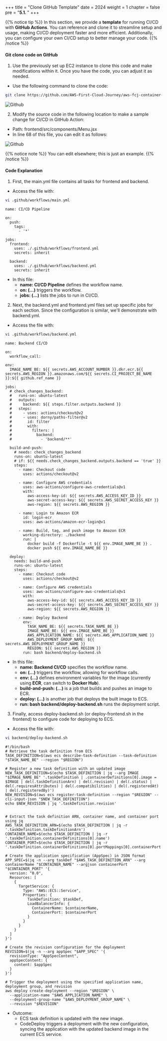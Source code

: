 +++
title = "Clone GitHub Template"
date = 2024
weight = 1
chapter = false
pre = "<b>5.1. </b>"
+++

{{% notice tip %}}
In this section, we provide a **template** for running CI/CD with **GitHub Actions**. You can reference and clone it to streamline setup and usage, making CI/CD deployment faster and more efficient. Additionally, you can configure your own CI/CD setup to better manage your code.
{{% /notice %}}

#### Git clone code on GitHub

1. Use the previously set up EC2 instance to clone this code and make modifications within it. Once you have the code, you can adjust it as needed.

- Use the following command to clone the code:

```bash
git clone https://github.com/AWS-First-Cloud-Journey/aws-fcj-container-app.git
```

![Github](/images/5-cicd-github/5.1.1.png)

2. Modify the source code in the following location to make a sample change for CI/CD in GitHub Action:

- Path: frontend/src/components/Menu.jsx
- In line 68 of this file, you can edit it as follows:
 
![Github](/images/5-cicd-github/5.1.2.png)

{{% notice note %}}
You can edit elsewhere; this is just an example.
{{% /notice %}}

#### Code Explanation

1. First, the main.yml file contains all tasks for frontend and backend.

- Access the file with:

```bash
vi .github/workflows/main.yml
```

```
name: CI/CD Pipeline

on:
  push:
    tags:
      - '*'

jobs:
  frontend:
    uses: ./.github/workflows/frontend.yml
    secrets: inherit

  backend:
    uses: ./.github/workflows/backend.yml
    secrets: inherit
```

- In this file:
  - **name: CI/CD Pipeline** defines the workflow name.
  - **on: (...)** triggers the workflow.
  - **jobs: (...)** lists the jobs to run in CI/CD.

2. Next, the backend.yml and frontend.yml files set up specific jobs for each section. Since the configuration is similar, we'll demonstrate with backend.yml.

- Access the file with:

```bash
vi .github/workflows/backend.yml
```

```
name: Backend CI/CD

on:
  workflow_call:

env:
  IMAGE_NAME_BE: ${{ secrets.AWS_ACCOUNT_NUMBER }}.dkr.ecr.${{ secrets.AWS_REGION }}.amazonaws.com/${{ secrets.CI_PROJECT_BE_NAME }}:${{ github.ref_name }}

jobs:
  # check_changes_backend:
  #   runs-on: ubuntu-latest
  #   outputs:
  #     backend: ${{ steps.filter.outputs.backend }}
  #   steps:
  #     - uses: actions/checkout@v2
  #     - uses: dorny/paths-filter@v2
  #       id: filter
  #       with:
  #         filters: |
  #           backend:
  #             - 'backend/**'

  build-and-push:
    # needs: check_changes_backend
    runs-on: ubuntu-latest
    # if: ${{ needs.check_changes_backend.outputs.backend == 'true' }}
    steps:
      - name: Checkout code
        uses: actions/checkout@v2

      - name: Configure AWS credentials
        uses: aws-actions/configure-aws-credentials@v1
        with:
          aws-access-key-id: ${{ secrets.AWS_ACCESS_KEY_ID }}
          aws-secret-access-key: ${{ secrets.AWS_SECRET_ACCESS_KEY }}
          aws-region: ${{ secrets.AWS_REGION }}

      - name: Login to Amazon ECR
        id: login-ecr
        uses: aws-actions/amazon-ecr-login@v1

      - name: Build, tag, and push image to Amazon ECR
        working-directory: ./backend
        run: |
          docker build -f Dockerfile -t ${{ env.IMAGE_NAME_BE }} .
          docker push ${{ env.IMAGE_NAME_BE }}

  deploy:
    needs: build-and-push
    runs-on: ubuntu-latest
    steps:
      - name: Checkout code
        uses: actions/checkout@v2

      - name: Configure AWS credentials
        uses: aws-actions/configure-aws-credentials@v1
        with:
          aws-access-key-id: ${{ secrets.AWS_ACCESS_KEY_ID }}
          aws-secret-access-key: ${{ secrets.AWS_SECRET_ACCESS_KEY }}
          aws-region: ${{ secrets.AWS_REGION }}

      - name: Deploy Backend
        env:
          TASK_NAME_BE: ${{ secrets.TASK_NAME_BE }}
          IMAGE_NAME_BE: ${{ env.IMAGE_NAME_BE }}
          AWS_APPLICATION_NAME: ${{ secrets.AWS_APPLICATION_NAME }}
          AWS_DEPLOYMENT_GROUP_NAME: ${{ secrets.AWS_DEPLOYMENT_GROUP_NAME }}
          REGION: ${{ secrets.AWS_REGION }}
        run: bash backend/deploy-backend.sh
```

- In this file: 
  - **name: Backend CI/CD** specifies the workflow name.
  - **on: (...)** triggers the workflow, allowing for workflow calls.
  - **env: (...)** defines environment variables for the image (currently using **ECR**, can switch to **Docker Hub**).
  - **build-and-push: (...)** is a job that builds and pushes an image to ECR.
  - **deploy: (...)** is another job that deploys the built image to ECS.
  - **run: bash backend/deploy-backend.sh** runs the deployment script.

3. Finally, access deploy-backend.sh (or deploy-frontend.sh in the frontend) to configure code for deploying to ECS.

- Access the file with:

```bash
vi backend/deploy-backend.sh
```

```
#!/bin/bash
# Retrieve the task definition from ECS
TASK_DEFINITION=$(aws ecs describe-task-definition --task-definition "$TASK_NAME_BE" --region "$REGION")

# Register a new task definition with an updated image
NEW_TASK_DEFINITION=$(echo $TASK_DEFINITION | jq --arg IMAGE "$IMAGE_NAME_BE" '.taskDefinition | .containerDefinitions[0].image = $IMAGE | del(.taskDefinitionArn) | del(.revision) | del(.status) | del(.requiresAttributes) | del(.compatibilities) | del(.registeredAt) | del(.registeredBy)')
NEW_REVISION=$(aws ecs register-task-definition --region "$REGION" --cli-input-json "$NEW_TASK_DEFINITION")
echo $NEW_REVISION | jq '.taskDefinition.revision'


# Extract the task definition ARN, container name, and container port using jq
AWS_TASK_DEFINITION_ARN=$(echo $TASK_DEFINITION | jq -r '.taskDefinition.taskDefinitionArn')
CONTAINER_NAME=$(echo $TASK_DEFINITION | jq -r '.taskDefinition.containerDefinitions[0].name')
CONTAINER_PORT=$(echo $TASK_DEFINITION | jq -r '.taskDefinition.containerDefinitions[0].portMappings[0].containerPort')

# Create the application specification (AppSpec) in JSON format
APP_SPEC=$(jq -n --arg taskDef "$AWS_TASK_DEFINITION_ARN" --arg containerName "$CONTAINER_NAME" --argjson containerPort "$CONTAINER_PORT" '{
  version: "0.0",
  Resources: [
    {
      TargetService: {
        Type: "AWS::ECS::Service",
        Properties: {
          TaskDefinition: $taskDef,
          LoadBalancerInfo: {
            ContainerName: $containerName,
            ContainerPort: $containerPort
          }
        }
      }
    }
  ]
}')

# Create the revision configuration for the deployment
REVISION=$(jq -n --arg appSpec "$APP_SPEC" '{
  revisionType: "AppSpecContent",
  appSpecContent: {
    content: $appSpec
  }
}')

# Trigger the deployment using the specified application name, deployment group, and revision
aws deploy create-deployment --region "$REGION" \
  --application-name "$AWS_APPLICATION_NAME" \
  --deployment-group-name "$AWS_DEPLOYMENT_GROUP_NAME" \
  --revision "$REVISION"
```

- Outcome:
  - ECS task definition is updated with the new image.
  - CodeDeploy triggers a deployment with the new configuration, syncing the application with the updated backend image in the current ECS service.